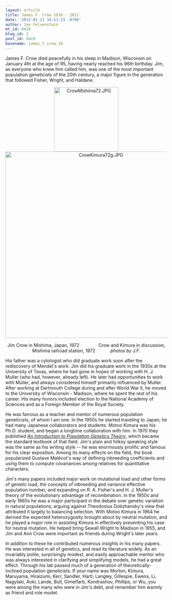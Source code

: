 ```yaml
---
layout: article
title: James F. Crow 1916 - 2012
date: '2012-01-11 16:51:23 -0700'
author: Joe Felsenstein
mt_id: 6424
blog_id: 2
post_id: 6424
basename: james_f_crow_19
---
```

James F. Crow died peacefully in his sleep in Madison, Wisconsin on January 4th at the age of 95, having nearly reached his 96th birthday.   Jim, as everyone who knew him called him, was one of the most important population geneticists of the 20th century, a major figure in the generation that followed Fisher, Wright, and Haldane.


<div markdown="block" style="text-align: center;">
<img src="/PT/uploads/2012/CrowMishima72.JPG" alt="CrowMishima72.JPG" width="200" class="mt-image-none" />
<img src="/PT/uploads/2012/CrowKimura72g.JPG" alt="CrowKimura72g.JPG" width="580" class="mt-image-none" />

Jim Crow in Mishima, Japan, 1972   &nbsp;&nbsp;&nbsp;&nbsp;&nbsp;&nbsp;&nbsp;&nbsp;&nbsp;&nbsp;&nbsp;&nbsp;&nbsp; Crow and Kimura in discussion, Mishima railroad station, 1972 &nbsp;&nbsp;&nbsp;&nbsp;&nbsp;&nbsp;&nbsp;&nbsp;&nbsp;&nbsp; _photos by J.F._
</div>


His father was a cytologist who did graduate work soon after the rediscovery of Mendel's work.  Jim did his graduate work in the 1930s at the University of Texas, where he had gone in hopes of working with H. J. Muller (who had, however, already left).  He later had opportunities to work with Muller, and always considered himself primarily influenced by Muller.  After working at Dartmouth College during and after World War II, he moved to the University of Wisconsin - Madison, where he spent the rest of his career.
His many honors included election to the National Academy of Sciences and as a Foreign Member of the Royal Society.

He was famous as a teacher and mentor of numerous population geneticists, of whom I am one.  In the 1950s he started traveling to Japan; he had many Japanese collaborators and students.  Motoo Kimura was his Ph.D. student, and began a longtime collaboration with him.  In 1970 they published [_An Introduction to Population Genetics Theory_](http://www.blackburnpress.com/intopogeth.html), which became the standard textbook of that field.  Jim's plain and folksy speaking style was the same as his writing style -- he was enormously prolific and famous for his clear exposition.  Among its many effects on the field, the book popularized Gustave Mal&eacute;cot's way of defining inbreeding coefficients and using them to compute covariances among relatives for quantitative characters.

Jim's many papers included major work on mutational load and other forms of genetic load, the concepts of inbreeding and variance effective population number, and expanding on R. A. Fisher's and H. J. Muller's theory of the evolutionary advantage of recombination. In the 1950s and early 1960s he was a major participant in the debate over genetic variation in natural populations, arguing against Theodosius Dobzhansky's view that attributed it largely to balancing selection.  With Motoo Kimura in 1964 he derived the expected heterozygosity brought about by neutral mutation, and he played a major role in assisting Kimura in effectively presenting his case for neutral mutation.  He helped bring Sewall Wright to Madison in 1955, and Jim and Ann Crow were important as friends during Wright's later years.

In addition to these he contributed numerous insights in his many papers.  He was interested in all of genetics, and read its literature widely.  As an invariably polite, surprisingly modest, and easily approachable mentor who was always interested in clarifying and simplifying models, he had a great effect.  Through his lab passed much of a generation of theoretically-inclined population geneticists.  If your name was Morton, Kimura, Maruyama, Hiraizumi, Kerr, Sandler, Hartl, Langley, Gillespie, Ewens, Li, Nagylaki, Aoki, Lande, Bull, Gimelfarb, Kondrashov, Phillips, or Wu, you were among the many who were in Jim's debt, and remember him warmly as friend and role model.
